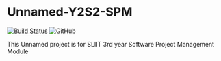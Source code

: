 # Unnamed-Y2S2-SPM

[![Build Status](https://travis-ci.org/SLIITGroupWork/InternEvaluation-Y3S2-SPM.svg?branch=dev)](https://travis-ci.org/SLIITGroupWork/InternEvaluation-Y3S2-SPM) 
![GitHub](https://img.shields.io/github/license/mashape/apistatus.svg)


This Unnamed project is for SLIIT 3rd year Software Project Management Module

